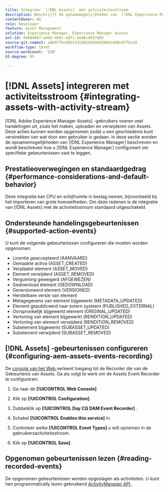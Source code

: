 ```yaml
---
title: Integreer  [!DNL Assets]  met activiteitenstroom
description: Beschrijft de opnamemogelijkheden van  [!DNL Experience Manager]  en hoe te om het te vormen om specifieke gebeurtenissen te registreren.
contentOwner: AG
role: Developer
feature: Asset Management
solution: Experience Manager, Experience Manager Assets
exl-id: 44604607-e49d-469c-a6f1-dedbcd657d65
source-git-commit: a869ffbc6015fd230285838d260434d9c0ffbcb0
workflow-type: tm+mt
source-wordcount: '229'
ht-degree: 0%

---
```


# [!DNL Assets] integreren met activiteitsstroom {#integrating-assets-with-activity-stream}

[!DNL Adobe Experience Manager Assets] -gebruikers voeren veel handelingen uit, zoals het maken, uploaden en verwijderen van Assets. Deze acties kunnen worden opgenomen zodat u een geschiedenis kunt verstrekken van wat door een gebruiker is gedaan. In deze sectie worden de opnamemogelijkheden van [!DNL Experience Manager] beschreven en wordt beschreven hoe u [!DNL Experience Manager] configureert om specifieke gebeurtenissen vast te leggen.

## Prestatieoverwegingen en standaardgedrag {#performance-considerations-and-default-behavior}

Deze integratie kan CPU en schijfruimte in beslag nemen, bijvoorbeeld bij het importeren van grote hoeveelheden. Om deze redenen is de integratie van [!DNL Assets] met de activiteitsstroom standaard uitgeschakeld.

## Ondersteunde handelingsgebeurtenissen {#supported-action-events}

U kunt de volgende gebeurtenissen configureren die moeten worden opgenomen:

* Licentie geaccepteerd (AANVAARD)
* Gemaakte activa (ASSET_CREATED)
* Verplaatst element (ASSET_MOVED)
* Element verwijderd (ASSET_REMOVED)
* Vergunning geweigerd (AFGEWEZEN)
* Gedownload element (GEDOWNLOAD)
* Geversioneerd element (VERSIONED)
* Herstelbare versie van element
* Metagegevens van element bijgewerkt (METADATA_UPDATED)
* Element gepubliceerd naar extern systeem (PUBLISHED_EXTERNAL)
* Oorspronkelijk bijgewerkt element (ORIGINAL_UPDATED)
* Vertoning van element bijgewerkt (RENDITION_UPDATED)
* Vertoning van element verwijderd (RENDITION_REMOVED)
* Subelement bijgewerkt (SUBASSET_UPDATED)
* Subelement verwijderd (SUBASSET_REMOVED)

## [!DNL Assets] -gebeurtenissen configureren {#configuring-aem-assets-events-recording}

De [ console van het Web ](/help/sites-deploying/configuring-osgi.md) verleent toegang tot de Recorder die van de Gebeurtenis van Assets. Ga als volgt te werk om de Assets Event Recorder te configureren:

1. Ga naar de **[!UICONTROL Web Console]**

1. Klik op **[!UICONTROL Configuration]**.

1. Dubbelklik op **[!UICONTROL Day CQ DAM Event Recorder]** .

1. Schakel **[!UICONTROL Enables this service]** in.

1. Controleer welke **[!UICONTROL Event Types]** u wilt opnemen in de gebruikersactiviteitsstroom.

1. Klik op **[!UICONTROL Save]**.

## Opgenomen gebeurtenissen lezen {#reading-recorded-events}

De opgenomen gebeurtenissen worden opgeslagen als activiteiten. U kunt hen programmatically lezen gebruikend [ ActivityManager API ](https://developer.adobe.com/experience-manager/reference-materials/6-5-lts/javadoc/com/adobe/granite/activitystreams/ActivityManager.html).
